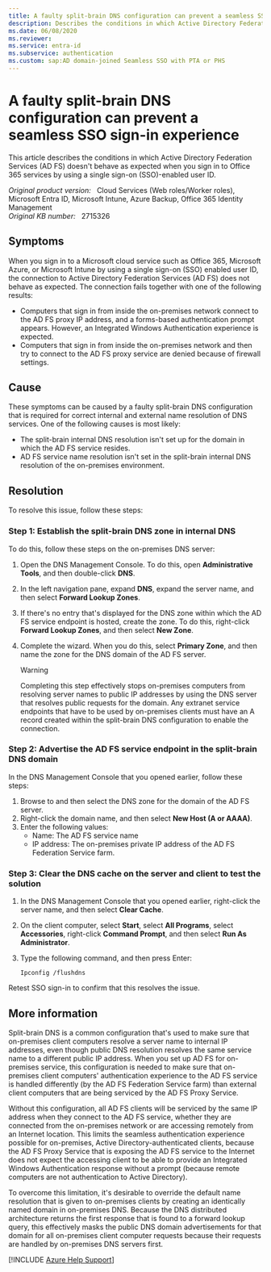 ```yaml
---
title: A faulty split-brain DNS configuration can prevent a seamless SSO sign-in experience
description: Describes the conditions in which Active Directory Federation Services (AD FS) doesn't behave as expected when you sign in to Office 365 services by using a single sign-on (SSO)-enabled user ID. Provides a resolution.
ms.date: 06/08/2020
ms.reviewer: 
ms.service: entra-id
ms.subservice: authentication
ms.custom: sap:AD domain-joined Seamless SSO with PTA or PHS
---
```

# A faulty split-brain DNS configuration can prevent a seamless SSO sign-in experience

This article describes the conditions in which Active Directory Federation Services (AD FS) doesn't behave as expected when you sign in to Office 365 services by using a single sign-on (SSO)-enabled user ID.

_Original product version:_ &nbsp; Cloud Services (Web roles/Worker roles), Microsoft Entra ID, Microsoft Intune, Azure Backup, Office 365 Identity Management  
_Original KB number:_ &nbsp; 2715326

## Symptoms

When you sign in to a Microsoft cloud service such as Office 365, Microsoft Azure, or Microsoft Intune by using a single sign-on (SSO) enabled user ID, the connection to Active Directory Federation Services (AD FS) does not behave as expected. The connection fails together with one of the following results:

- Computers that sign in from inside the on-premises network connect to the AD FS proxy IP address, and a forms-based authentication prompt appears. However, an Integrated Windows Authentication experience is expected.
- Computers that sign in from inside the on-premises network and then try to connect to the AD FS proxy service are denied because of firewall settings.

## Cause

These symptoms can be caused by a faulty split-brain DNS configuration that is required for correct internal and external name resolution of DNS services. One of the following causes is most likely:

- The split-brain internal DNS resolution isn't set up for the domain in which the AD FS service resides.
- AD FS service name resolution isn't set in the split-brain internal DNS resolution of the on-premises environment.

## Resolution

To resolve this issue, follow these steps:

### Step 1: Establish the split-brain DNS zone in internal DNS

To do this, follow these steps on the on-premises DNS server:

1. Open the DNS Management Console. To do this, open **Administrative Tools**, and then double-click **DNS**.
2. In the left navigation pane, expand **DNS**, expand the server name, and then select **Forward Lookup Zones**.
3. If there's no entry that's displayed for the DNS zone within which the AD FS service endpoint is hosted, create the zone. To do this, right-click **Forward Lookup Zones**, and then select **New Zone**.
4. Complete the wizard. When you do this, select **Primary Zone**, and then name the zone for the DNS domain of the AD FS server.

    > [!WARNING]
    > Completing this step effectively stops on-premises computers from resolving server names to public IP addresses by using the DNS server that resolves public requests for the domain. Any extranet service endpoints that have to be used by on-premises clients must have an A record created within the split-brain DNS configuration to enable the connection.

### Step 2: Advertise the AD FS service endpoint in the split-brain DNS domain

In the DNS Management Console that you opened earlier, follow these steps:

1. Browse to and then select the DNS zone for the domain of the AD FS server.
2. Right-click the domain name, and then select **New Host (A or AAAA)**.
3. Enter the following values:
   - Name: The AD FS service name
   - IP address: The on-premises private IP address of the AD FS Federation Service farm.

### Step 3: Clear the DNS cache on the server and client to test the solution

1. In the DNS Management Console that you opened earlier, right-click the server name, and then select **Clear Cache**.
2. On the client computer, select **Start**, select **All Programs**, select **Accessories**, right-click **Command Prompt**, and then select **Run As Administrator**.
3. Type the following command, and then press Enter:

    ```console
    Ipconfig /flushdns
    ```

Retest SSO sign-in to confirm that this resolves the issue.

## More information

Split-brain DNS is a common configuration that's used to make sure that on-premises client computers resolve a server name to internal IP addresses, even though public DNS resolution resolves the same service name to a different public IP address. When you set up AD FS for on-premises service, this configuration is needed to make sure that on-premises client computers' authentication experience to the AD FS service is handled differently (by the AD FS Federation Service farm) than external client computers that are being serviced by the AD FS Proxy Service.

Without this configuration, all AD FS clients will be serviced by the same IP address when they connect to the AD FS service, whether they are connected from the on-premises network or are accessing remotely from an Internet location. This limits the seamless authentication experience possible for on-premises, Active Directory-authenticated clients, because the AD FS Proxy Service that is exposing the AD FS service to the Internet does not expect the accessing client to be able to provide an Integrated Windows Authentication response without a prompt (because remote computers are not authentication to Active Directory).

To overcome this limitation, it's desirable to override the default name resolution that is given to on-premises clients by creating an identically named domain in on-premises DNS. Because the DNS distributed architecture returns the first response that is found to a forward lookup query, this effectively masks the public DNS domain advertisements for that domain for all on-premises client computer requests because their requests are handled by on-premises DNS servers first.

[!INCLUDE [Azure Help Support](../../../includes/azure-help-support.md)]
